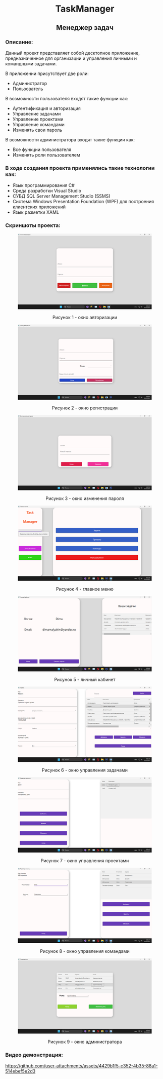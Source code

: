<h1 style="text-align:center;">TaskManager</h1>
<h2 style="text-align:center;">Менеджер задач</h2>

<h3>Описание:</h3>
<p>Данный проект представляет собой десктопное приложение, предназначенное для организации и управления личными и командными задачами.</p>

<p>В приложении присутствует две роли:</p>
<ul>
  <li>Администратор</li>
  <li>Пользователь</li>
</ul>

<p>В возможности пользователя входят такие функции как:</p>
<ul>
  <li>Аутентификация и авторизация</li>
  <li>Управление задачами</li>
  <li>Управление проектами</li>
  <li>Управление командами</li>
  <li>Изменять свои пароль</li>
</ul>

<p>В возможности администратора входят такие функции как:</p>
<ul>
  <li>Все функции пользователя</li>
  <li>Изменять роли пользователем</li>
</ul>

<h3>В ходе создания проекта применялись такие технологии как:</h3>
<ul>
  <li>Язык программирования C#</li>
  <li>Среда разработки Visual Studio</li>
  <li>СУБД SQL Server Management Studio (SSMS)</li>
  <li>Cистема Windows Presentation Foundation (WPF) для построения клиентских приложений</li>
  <li>Язык разметки XAML</li>
</ul>

<h3>Скриншоты проекта:</h3>
<figure>
	<img src = "Screenshots/Screen1.png">
	<p align="center">Рисунок 1 - окно авторизации</p>
</figure>
<figure>
	<img src = "Screenshots/Screen2.png">
	<p align="center">Рисунок 2 - окно регистрации</p>
</figure>
<figure>
	<img src = "Screenshots/Screen3.png">
	<p align="center">Рисунок 3 - окно изменения пароля</p>
</figure>
<figure>
	<img src = "Screenshots/Screen4.png">
	<p align="center">Рисунок 4 - главное меню</p>
</figure>
<figure>
	<img src = "Screenshots/Screen5.png">
	<p align="center">Рисунок 5 - личный кабинет</p>
</figure>
<figure>
	<img src = "Screenshots/Screen6.png">
	<p align="center">Рисунок 6 - окно управления задачами</p>
</figure>
<figure>
	<img src = "Screenshots/Screen7.png">
	<p align="center">Рисунок 7 - окно управления проектами</p>
</figure>
<figure>
	<img src = "Screenshots/Screen8.png">
	<p align="center">Рисунок 8 - окно управления командами</p>
</figure>
<figure>
	<img src = "Screenshots/Screen9.png">
	<p align="center">Рисунок 9 - окно администратора</p>
</figure>

<h3>Видео демонстрация:</h3>

https://github.com/user-attachments/assets/4429b1f5-c352-4b35-88a1-514ebef5e2d3

